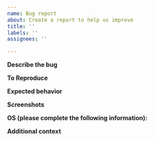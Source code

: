 ```yaml
---
name: Bug report
about: Create a report to help us improve
title: ''
labels: ''
assignees: ''

---
```


**Describe the bug**
<!-- A clear and concise description of what the bug is. -->

**To Reproduce**
<!-- Steps to reproduce the behavior:
1. Go to '...'
2. Click on '....'
3. Scroll down to '....'
4. See error
-->

**Expected behavior**
<!-- A clear and concise description of what you expected to happen. -->

**Screenshots**
<!-- If applicable, add screenshots to help explain your problem. -->

**OS (please complete the following information):**
<!--
 - OS: [e.g. Windows 11 x64]
 - App Version [e.g. 0.6.2-beta]
-->

**Additional context**
<!-- Add any other context about the problem here. -->
